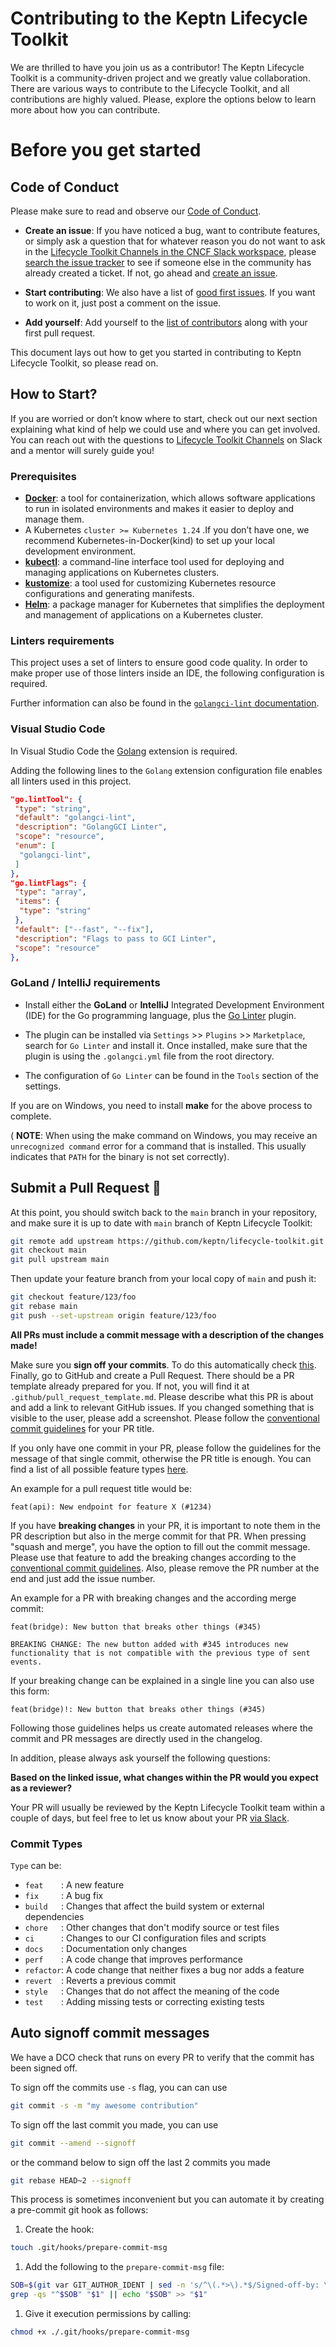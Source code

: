 # Contributing to the Keptn Lifecycle Toolkit

We are thrilled to have you join us as a contributor!
The Keptn Lifecycle Toolkit is a community-driven project and we greatly value collaboration.
There are various ways to contribute to the Lifecycle Toolkit, and all contributions are highly valued.
Please, explore the options below to learn more about how you can contribute.


# Before you get started

## Code of Conduct

Please make sure to read and observe our [Code of Conduct](https://github.com/keptn/.github/blob/main/CODE_OF_CONDUCT.md).


* **Create an issue**: If you have noticed a bug, want to contribute features, or simply ask a question that for whatever reason you do not want to ask in the [Lifecycle Toolkit Channels in the CNCF Slack workspace](https://cloud-native.slack.com/channels/keptn-lifecycle-toolkit-dev), please [search the issue tracker](https://github.com/keptn/lifecycle-toolkit/issues?q=something) to see if someone else in the community has already created a ticket. If not, go ahead and [create an issue](https://github.com/keptn/lifecycle-toolkit/issues/new).

* **Start contributing**: We also have a list of [good first issues](https://github.com/keptn/lifecycle-toolkit/issues?q=is%3Aopen+is%3Aissue+label%3A%22good+first+issue%22). If you want to work on it, just post a comment on the issue.

* **Add yourself**: Add yourself to the [list of contributors](CONTRIBUTORS.md) along with your first pull request.

This document lays out how to get you started in contributing to Keptn Lifecycle Toolkit, so please read on.

## How to Start?

If you are worried or don’t know where to start, check out our next section explaining what kind of help we could use and where you can get involved.
You can reach out with the questions to [Lifecycle Toolkit Channels](https://cloud-native.slack.com/channels/keptn-lifecycle-toolkit-dev) on Slack and a mentor will surely guide you!

### Prerequisites

- [**Docker**](https://docs.docker.com/get-docker/): a tool for containerization, which allows software applications to run in isolated environments and makes it easier to deploy and manage them.
- A Kubernetes `cluster >= Kubernetes 1.24` .If you don’t have one, we recommend Kubernetes-in-Docker(kind) to set up your local development environment.
- [**kubectl**](https://kubernetes.io/docs/tasks/tools/): a command-line interface tool used for deploying and managing applications on Kubernetes clusters. 
- [**kustomize**](https://kustomize.io/): a tool used for customizing Kubernetes resource configurations and generating manifests.
- [**Helm**](https://helm.sh/): a package manager for Kubernetes that simplifies the deployment and management of applications on a Kubernetes cluster.

### Linters requirements

This project uses a set of linters to ensure good code quality.
In order to make proper use of those linters inside an IDE, the following configuration is required.

Further information can also be found in
the [`golangci-lint` documentation](https://golangci-lint.run/usage/integrations/).

### Visual Studio Code

In Visual Studio Code the [Golang](https://marketplace.visualstudio.com/items?itemName=aldijav.golangwithdidi)
extension is required.

Adding the following lines to the `Golang` extension configuration file enables all linters used in this project.

```json
"go.lintTool": {
 "type": "string",
 "default": "golangci-lint",
 "description": "GolangGCI Linter",
 "scope": "resource",
 "enum": [
  "golangci-lint",
 ]
},
"go.lintFlags": {
 "type": "array",
 "items": {
  "type": "string"
 },
 "default": ["--fast", "--fix"],
 "description": "Flags to pass to GCI Linter",
 "scope": "resource"
},
```

### GoLand / IntelliJ requirements

- Install either the **GoLand** or **IntelliJ**  Integrated Development Environment (IDE) for the Go programming language, plus the [Go Linter](https://plugins.jetbrains.com/plugin/12496-go-linter) plugin.

- The plugin can be installed via `Settings` >> `Plugins` >> `Marketplace`, search for `Go Linter` and install it.
Once installed, make sure that the plugin is using the `.golangci.yml` file from the root directory.

- The configuration of `Go Linter` can be found in the `Tools` section of the settings.

If you are on Windows, you need to install **make** for the above process to complete.

( **NOTE**: When using the make command on Windows, you may receive an `unrecognized command` error for a command that is installed.
This usually indicates that `PATH` for the binary is not set correctly).

## Submit a Pull Request 🚀

At this point, you should switch back to the `main` branch in your repository, and make sure it is up to date with `main` branch of Keptn Lifecycle Toolkit:

```bash
git remote add upstream https://github.com/keptn/lifecycle-toolkit.git
git checkout main
git pull upstream main
```

Then update your feature branch from your local copy of `main` and push it:

```bash
git checkout feature/123/foo
git rebase main
git push --set-upstream origin feature/123/foo
```

**All PRs must include a commit message with a description of the changes made!**

Make sure you **sign off your commits**. To do this automatically check [this](https://github.com/keptn/lifecycle-toolkit/blob/main/CONTRIBUTING.md#auto-signoff-commit-messages).
Finally, go to GitHub and create a Pull Request. There should be a PR template already prepared for you.
If not, you will find it at `.github/pull_request_template.md`.
Please describe what this PR is about and add a link to relevant GitHub issues.
If you changed something that is visible to the user, please add a screenshot.
Please follow the [conventional commit guidelines](https://www.conventionalcommits.org/en/v1.0.0/) for your PR title.

If you only have one commit in your PR, please follow the guidelines for the message of that single commit, otherwise the PR title is enough.
You can find a list of all possible feature types [here](#commit-types-and-scopes).

An example for a pull request title would be:
```
feat(api): New endpoint for feature X (#1234)
```

If you have **breaking changes** in your PR, it is important to note them in the PR description but also in the merge commit for that PR.
When pressing "squash and merge", you have the option to fill out the commit message. Please use that feature to add the breaking changes according to the [conventional commit guidelines](https://www.conventionalcommits.org/en/v1.0.0/).
Also, please remove the PR number at the end and just add the issue number.

An example for a PR with breaking changes and the according merge commit:
```
feat(bridge): New button that breaks other things (#345)

BREAKING CHANGE: The new button added with #345 introduces new functionality that is not compatible with the previous type of sent events.
```

If your breaking change can be explained in a single line you can also use this form:
```
feat(bridge)!: New button that breaks other things (#345)
```

Following those guidelines helps us create automated releases where the commit and PR messages are directly used in the changelog.

In addition, please always ask yourself the following questions:

**Based on the linked issue, what changes within the PR would you expect as a reviewer?**

Your PR will usually be reviewed by the Keptn Lifecycle Toolkit team within a couple of days, but feel free to let us know about your PR [via Slack](https://cloud-native.slack.com/channels/keptn-lifecycle-toolkit-dev).
### Commit Types

`Type` can be:

- `feat    `: A new feature
- `fix     `: A bug fix
- `build   `: Changes that affect the build system or external dependencies
- `chore   `: Other changes that don't modify source or test files
- `ci      `: Changes to our CI configuration files and scripts
- `docs    `: Documentation only changes
- `perf    `: A code change that improves performance
- `refactor`: A code change that neither fixes a bug nor adds a feature
- `revert  `: Reverts a previous commit
- `style   `: Changes that do not affect the meaning of the code
- `test    `: Adding missing tests or correcting existing tests


## Auto signoff commit messages

We have a DCO check that runs on every PR to verify that the commit has been signed off.

To sign off the commits use `-s` flag, you can can use
```bash
git commit -s -m "my awesome contribution"
```

To sign off the last commit you made, you can use
```bash
git commit --amend --signoff
```

or the command below to sign off the last 2 commits you made
```bash
git rebase HEAD~2 --signoff
```

This process is sometimes inconvenient but you can automate it
by creating a pre-commit git hook as follows:
1. Create the hook:
``` bash
touch .git/hooks/prepare-commit-msg
```

1. Add the following to the `prepare-commit-msg` file:
```bash
SOB=$(git var GIT_AUTHOR_IDENT | sed -n 's/^\(.*>\).*$/Signed-off-by: \1/p')
grep -qs "^$SOB" "$1" || echo "$SOB" >> "$1"
```

1. Give it execution permissions by calling:
```bash
chmod +x ./.git/hooks/prepare-commit-msg
```


